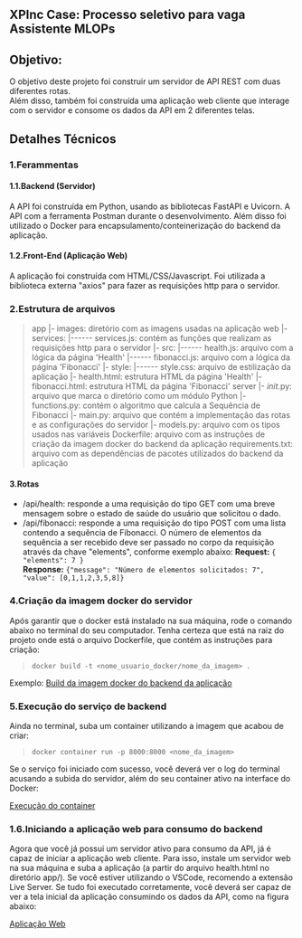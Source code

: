 ## XPInc Case: Processo seletivo para vaga Assistente MLOPs

## Objetivo:

O objetivo deste projeto foi construir um servidor de API REST com duas diferentes rotas. <br>
Além disso, também foi construída uma aplicação web cliente que interage com o servidor e consome os dados da API em 2 diferentes telas.

## Detalhes Técnicos

### 1.Ferammentas

#### 1.1.Backend (Servidor)

A API foi construída em Python, usando as bibliotecas FastAPI e Uvicorn. A API com a ferramenta Postman durante o desenvolvimento. Além disso foi utilizado o Docker para encapsulamento/conteinerização do backend da aplicação.

#### 1.2.Front-End (Aplicação Web)

A aplicação foi construída com HTML/CSS/Javascript. Foi utilizada a biblioteca externa "axios" para fazer as requisições http para o servidor.

### 2.Estrutura de arquivos

> app
> |- images: diretório com as imagens usadas na aplicação web
> |- services:
> |------ services.js: contém as funções que realizam as requisições http para o servidor
> |- src:
> |------ health.js: arquivo com a lógica da página 'Health'
> |------ fibonacci.js: arquivo com a lógica da página 'Fibonacci'
> |- style:
> |------ style.css: arquivo de estilização da aplicação
> |- health.html: estrutura HTML da página 'Health'
> |- fibonacci.html: estrutura HTML da página 'Fibonacci'
> server
> |- _init_.py: arquivo que marca o diretório como um módulo Python
> |- functions.py: contém o algoritmo que calcula a Sequência de Fibonacci
> |- main.py: arquivo que contém a implementação das rotas e as configurações do servidor
> |- models.py: arquivo com os tipos usados nas variáveis
> Dockerfile: arquivo com as instruções de criação da imagem docker do backend da aplicação
> requirements.txt: arquivo com as dependências de pacotes utilizados do backend da aplicação

#### 3.Rotas

- /api/health: responde a uma requisição do tipo GET com uma breve mensagem sobre o estado de saúde do usuário que solicitou o dado.
- /api/fibonacci: responde a uma requisição do tipo POST com uma lista contendo a sequência de Fibonacci. O número de elementos da sequência a ser recebido deve ser passado no corpo da requisição através da chave "elements", conforme exemplo abaixo:
  **Request:** `{ "elements": 7 }` <br>
  **Response:** `{"message": "Número de elementos solicitados: 7", "value": [0,1,1,2,3,5,8]}`

### 4.Criação da imagem docker do servidor

Após garantir que o docker está instalado na sua máquina, rode o comando abaixo no terminal do seu computador. Tenha certeza que está na raiz do projeto onde está o arquivo Dockerfile, que contém as instruções para criação:

> `docker build -t <nome_usuario_docker/nome_da_imagem> .`

Exemplo:
[Build da imagem docker do backend da aplicação](./app/images/docker_build_img.png)

### 5.Execução do serviço de backend

Ainda no terminal, suba um container utilizando a imagem que acabou de criar:

> `docker container run -p 8000:8000 <nome_da_imagem>`

Se o serviço foi iniciado com sucesso, você deverá ver o log do terminal acusando a subida do servidor, além do seu container ativo na interface do Docker:

[Execução do container](./app/images/docker_running_container.png)

### 1.6.Iniciando a aplicação web para consumo do backend

Agora que você já possui um servidor ativo para consumo da API, já é capaz de iniciar a aplicação web cliente. Para isso, instale um servidor web na sua máquina e suba a aplicação (a partir do arquivo health.html no diretório app/). Se você estiver utilizando o VSCode, recomendo a extensão Live Server. Se tudo foi executado corretamente, você deverá ser capaz de ver a tela inicial da aplicação consumindo os dados da API, como na figura abaixo:

[Aplicação Web](./app/images/web_app.png)
